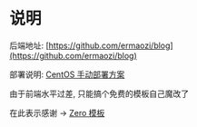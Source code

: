 # 说明

后端地址: [https://github.com/ermaozi/blog](https://github.com/ermaozi/blog)

部署说明: [CentOS 手动部署方案](https://github.com/ermaozi/blog/wiki/CentOS%E6%89%8B%E5%8A%A8%E9%83%A8%E7%BD%B2%E6%96%B9%E6%A1%88)

由于前端水平过差, 只能搞个免费的模板自己魔改了

在此表示感谢 -> [Zero 模板](https://store.vuetifyjs.com/products/zero-theme-free?ref=vuetifyjs.com)
